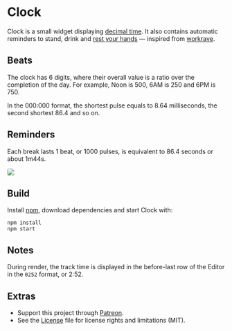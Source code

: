# Clock

Clock is a small widget displaying [decimal time](http://wiki.xxiivv.com/desamber). It also contains automatic reminders to stand, drink and [rest your hands](https://en.wikipedia.org/wiki/Repetitive_strain_injury) — inspired from [workrave](https://en.wikipedia.org/wiki/Workrave).

## Beats

The clock has 6 digits, where their overall value is a ratio over the completion of the day. For example, Noon is 500, 6AM is 250 and 6PM is 750.

In the 000:000 format, the shortest pulse equals to 8.64 milliseconds, the second shortest 86.4 and so on. 

## Reminders

Each break lasts 1 beat, or 1000 pulses, is equivalent to 86.4 seconds or about 1m44s.

<img src='https://raw.githubusercontent.com/hundredrabbits/Clock/master/PREVIEW.png' style='max-width: 50%;border-radius: 4px;'/>

## Build

Install [npm](https://docs.npmjs.com/getting-started/installing-node), download dependencies and start Clock with:

```
npm install
npm start
```

## Notes

During render, the track time is displayed in the before-last row of the Editor in the `0252` format, or 2:52.

## Extras

- Support this project through [Patreon](https://patreon.com/100).
- See the [License](LICENSE.md) file for license rights and limitations (MIT).
